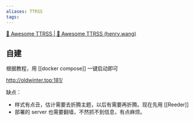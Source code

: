 ```yaml
---
aliases: TTRSS
tags: 
---
```


[🐋 Awesome TTRSS | 🐋 Awesome TTRSS (henry.wang)](http://ttrss.henry.wang/zh/)

## 自建

根据教程，用 [[docker compose]] 一键启动即可

http://oldwinter.top:181/

缺点：
- 样式有点丑，估计需要去折腾主题，以后有需要再折腾。现在先用 [[Reeder]]
- 部署的 server 也需要翻墙，不然抓不到信息，有点麻烦。
